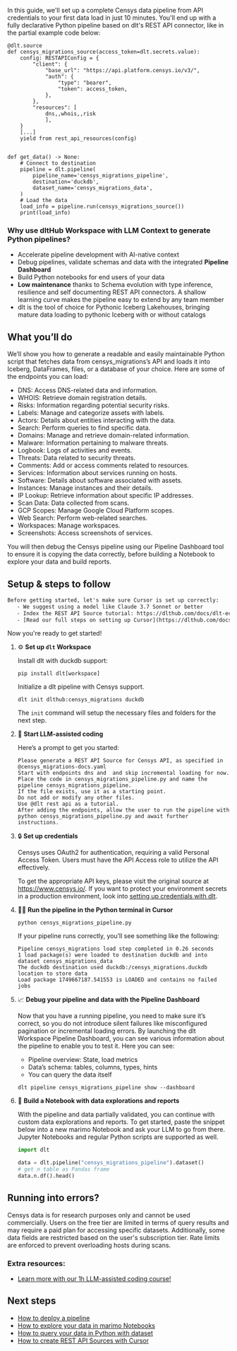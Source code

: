 In this guide, we'll set up a complete Censys data pipeline from API credentials to your first data load in just 10 minutes. You'll end up with a fully declarative Python pipeline based on dlt's REST API connector, like in the partial example code below:

```python-outcome
@dlt.source
def censys_migrations_source(access_token=dlt.secrets.value):
    config: RESTAPIConfig = {
        "client": {
            "base_url": "https://api.platform.censys.io/v3/",
            "auth": {
                "type": "bearer",
                "token": access_token,
            },
        },
        "resources": [
            dns,,whois,,risk
            ],
    }
    [...]
    yield from rest_api_resources(config)


def get_data() -> None:
    # Connect to destination
    pipeline = dlt.pipeline(
        pipeline_name='censys_migrations_pipeline',
        destination='duckdb',
        dataset_name='censys_migrations_data', 
    )
    # Load the data
    load_info = pipeline.run(censys_migrations_source())
    print(load_info) 
```

### Why use dltHub Workspace with LLM Context to generate Python pipelines?

- Accelerate pipeline development with AI-native context
- Debug pipelines, validate schemas and data with the integrated **Pipeline Dashboard**
- Build Python notebooks for end users of your data
- **Low maintenance** thanks to Schema evolution with type inference, resilience and self documenting REST API connectors. A shallow learning curve makes the pipeline easy to extend by any team member
- dlt is the tool of choice for Pythonic Iceberg Lakehouses, bringing mature data loading to pythonic Iceberg with or without catalogs

## What you’ll do

We’ll show you how to generate a readable and easily maintainable Python script that fetches data from censys_migrations’s API and loads it into Iceberg, DataFrames, files, or a database of your choice. Here are some of the endpoints you can load:

- DNS: Access DNS-related data and information.
- WHOIS: Retrieve domain registration details.
- Risks: Information regarding potential security risks.
- Labels: Manage and categorize assets with labels.
- Actors: Details about entities interacting with the data.
- Search: Perform queries to find specific data.
- Domains: Manage and retrieve domain-related information.
- Malware: Information pertaining to malware threats.
- Logbook: Logs of activities and events.
- Threats: Data related to security threats.
- Comments: Add or access comments related to resources.
- Services: Information about services running on hosts.
- Software: Details about software associated with assets.
- Instances: Manage instances and their details.
- IP Lookup: Retrieve information about specific IP addresses.
- Scan Data: Data collected from scans.
- GCP Scopes: Manage Google Cloud Platform scopes.
- Web Search: Perform web-related searches.
- Workspaces: Manage workspaces.
- Screenshots: Access screenshots of services.

You will then debug the Censys pipeline using our Pipeline Dashboard tool to ensure it is copying the data correctly, before building a Notebook to explore your data and build reports.

## Setup & steps to follow

```default
Before getting started, let's make sure Cursor is set up correctly:
   - We suggest using a model like Claude 3.7 Sonnet or better
   - Index the REST API Source tutorial: https://dlthub.com/docs/dlt-ecosystem/verified-sources/rest_api/ and add it to context as **@dlt rest api**
   - [Read our full steps on setting up Cursor](https://dlthub.com/docs/dlt-ecosystem/llm-tooling/cursor-restapi#23-configuring-cursor-with-documentation)
```

Now you're ready to get started!

1. ⚙️ **Set up `dlt` Workspace**
    
    Install dlt with duckdb support:
    ```shell
    pip install dlt[workspace]
    ```

    Initialize a dlt pipeline with Censys support.
    ```shell
    dlt init dlthub:censys_migrations duckdb
    ```

    The `init` command will setup the necessary files and folders for the next step.
    
2. 🤠 **Start LLM-assisted coding**
    
    Here’s a prompt to get you started:
    
    ```prompt
    Please generate a REST API Source for Censys API, as specified in @censys_migrations-docs.yaml 
    Start with endpoints dns and  and skip incremental loading for now. 
    Place the code in censys_migrations_pipeline.py and name the pipeline censys_migrations_pipeline. 
    If the file exists, use it as a starting point. 
    Do not add or modify any other files. 
    Use @dlt rest api as a tutorial. 
    After adding the endpoints, allow the user to run the pipeline with python censys_migrations_pipeline.py and await further instructions.
    ```

    
3. 🔒 **Set up credentials** 
    
    Censys uses OAuth2 for authentication, requiring a valid Personal Access Token. Users must have the API Access role to utilize the API effectively.
    
    To get the appropriate API keys, please visit the original source at https://www.censys.io/.
    If you want to protect your environment secrets in a production environment, look into [setting up credentials with dlt](https://dlthub.com/docs/walkthroughs/add_credentials).
    
4. 🏃‍♀️ **Run the pipeline in the Python terminal in Cursor**
    
    ```shell
    python censys_migrations_pipeline.py
    ```
    
    If your pipeline runs correctly, you’ll see something like the following:
    
    ```shell
    Pipeline censys_migrations load step completed in 0.26 seconds
    1 load package(s) were loaded to destination duckdb and into dataset censys_migrations_data
    The duckdb destination used duckdb:/censys_migrations.duckdb location to store data
    Load package 1749667187.541553 is LOADED and contains no failed jobs
    ```
    
5. 📈 **Debug your pipeline and data with the Pipeline Dashboard**

    Now that you have a running pipeline, you need to make sure it’s correct, so you do not introduce silent failures like misconfigured pagination or incremental loading errors. By launching the dlt Workspace Pipeline Dashboard, you can see various information about the pipeline to enable you to test it. Here you can see:
    - Pipeline overview: State, load metrics
    - Data’s schema: tables, columns, types, hints
    - You can query the data itself
    
    ```shell
    dlt pipeline censys_migrations_pipeline show --dashboard
    ```
    
6. 🐍 **Build a Notebook with data explorations and reports**

    With the pipeline and data partially validated, you can continue with custom data explorations and reports. To get started, paste the snippet below into a new marimo Notebook and ask your LLM to go from there. Jupyter Notebooks and regular Python scripts are supported as well.

    
    ```python
    import dlt

   data = dlt.pipeline("censys_migrations_pipeline").dataset()
   # get n table as Pandas frame
   data.n.df().head()
    ```

## Running into errors?

Censys data is for research purposes only and cannot be used commercially. Users on the free tier are limited in terms of query results and may require a paid plan for accessing specific datasets. Additionally, some data fields are restricted based on the user's subscription tier. Rate limits are enforced to prevent overloading hosts during scans.

### Extra resources:

- [Learn more with our 1h LLM-assisted coding course!](https://www.youtube.com/watch?v=GGid70rnJuM)

## Next steps

- [How to deploy a pipeline](https://dlthub.com/docs/walkthroughs/deploy-a-pipeline)
- [How to explore your data in marimo Notebooks](https://dlthub.com/docs/general-usage/dataset-access/marimo)
- [How to query your data in Python with dataset](https://dlthub.com/docs/general-usage/dataset-access/dataset)
- [How to create REST API Sources with Cursor](https://dlthub.com/docs/dlt-ecosystem/llm-tooling/cursor-restapi)